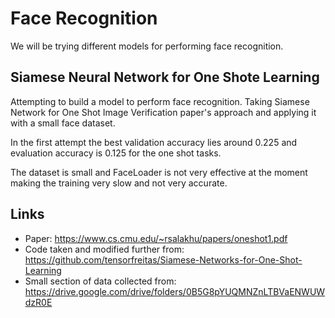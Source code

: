 # Face Recognition

We will be trying different models for performing face recognition.

## Siamese Neural Network for One Shote Learning

Attempting to build a model to perform face recognition.
Taking Siamese Network for One Shot Image Verification paper's approach
and applying it with a small face dataset.

In the first attempt the best validation accuracy lies around 0.225 and evaluation
accuracy is 0.125 for the one shot tasks.

The dataset is small and FaceLoader is not very effective at the moment making
the training very slow and not very accurate.



## Links

- Paper: https://www.cs.cmu.edu/~rsalakhu/papers/oneshot1.pdf
- Code taken and modified further from: https://github.com/tensorfreitas/Siamese-Networks-for-One-Shot-Learning
- Small section of data collected from: https://drive.google.com/drive/folders/0B5G8pYUQMNZnLTBVaENWUWdzR0E

